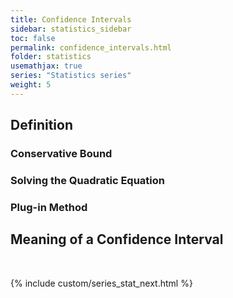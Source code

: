 ```yaml
---
title: Confidence Intervals
sidebar: statistics_sidebar
toc: false
permalink: confidence_intervals.html
folder: statistics
usemathjax: true
series: "Statistics series"
weight: 5
---
```


## Definition


### Conservative Bound

### Solving the Quadratic Equation


### Plug-in Method

## Meaning of a Confidence Interval

<br>

{% include custom/series_stat_next.html %}
